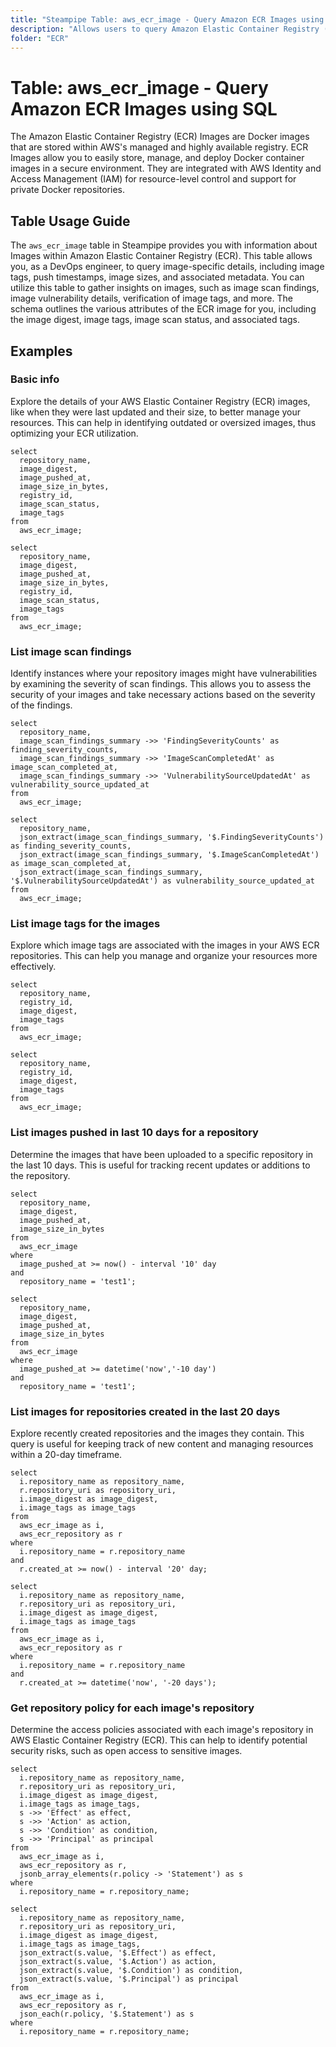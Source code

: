 ```yaml
---
title: "Steampipe Table: aws_ecr_image - Query Amazon ECR Images using SQL"
description: "Allows users to query Amazon Elastic Container Registry (ECR) Images and retrieve detailed information about each image, including image tags, push timestamps, image sizes, and more."
folder: "ECR"
---
```


# Table: aws_ecr_image - Query Amazon ECR Images using SQL

The Amazon Elastic Container Registry (ECR) Images are Docker images that are stored within AWS's managed and highly available registry. ECR Images allow you to easily store, manage, and deploy Docker container images in a secure environment. They are integrated with AWS Identity and Access Management (IAM) for resource-level control and support for private Docker repositories.

## Table Usage Guide

The `aws_ecr_image` table in Steampipe provides you with information about Images within Amazon Elastic Container Registry (ECR). This table allows you, as a DevOps engineer, to query image-specific details, including image tags, push timestamps, image sizes, and associated metadata. You can utilize this table to gather insights on images, such as image scan findings, image vulnerability details, verification of image tags, and more. The schema outlines the various attributes of the ECR image for you, including the image digest, image tags, image scan status, and associated tags.

## Examples

### Basic info
Explore the details of your AWS Elastic Container Registry (ECR) images, like when they were last updated and their size, to better manage your resources. This can help in identifying outdated or oversized images, thus optimizing your ECR utilization.

```sql+postgres
select
  repository_name,
  image_digest,
  image_pushed_at,
  image_size_in_bytes,
  registry_id,
  image_scan_status,
  image_tags
from
  aws_ecr_image;
```

```sql+sqlite
select
  repository_name,
  image_digest,
  image_pushed_at,
  image_size_in_bytes,
  registry_id,
  image_scan_status,
  image_tags
from
  aws_ecr_image;
```

### List image scan findings
Identify instances where your repository images might have vulnerabilities by examining the severity of scan findings. This allows you to assess the security of your images and take necessary actions based on the severity of the findings.

```sql+postgres
select
  repository_name,
  image_scan_findings_summary ->> 'FindingSeverityCounts' as finding_severity_counts,
  image_scan_findings_summary ->> 'ImageScanCompletedAt' as image_scan_completed_at,
  image_scan_findings_summary ->> 'VulnerabilitySourceUpdatedAt' as vulnerability_source_updated_at
from
  aws_ecr_image;
```

```sql+sqlite
select
  repository_name,
  json_extract(image_scan_findings_summary, '$.FindingSeverityCounts') as finding_severity_counts,
  json_extract(image_scan_findings_summary, '$.ImageScanCompletedAt') as image_scan_completed_at,
  json_extract(image_scan_findings_summary, '$.VulnerabilitySourceUpdatedAt') as vulnerability_source_updated_at
from
  aws_ecr_image;
```

### List image tags for the images
Explore which image tags are associated with the images in your AWS ECR repositories. This can help you manage and organize your resources more effectively.

```sql+postgres
select
  repository_name,
  registry_id,
  image_digest,
  image_tags
from
  aws_ecr_image;
```

```sql+sqlite
select
  repository_name,
  registry_id,
  image_digest,
  image_tags
from
  aws_ecr_image;
```

### List images pushed in last 10 days for a repository
Determine the images that have been uploaded to a specific repository in the last 10 days. This is useful for tracking recent updates or additions to the repository.

```sql+postgres
select
  repository_name,
  image_digest,
  image_pushed_at,
  image_size_in_bytes
from
  aws_ecr_image
where
  image_pushed_at >= now() - interval '10' day
and
  repository_name = 'test1';
```

```sql+sqlite
select
  repository_name,
  image_digest,
  image_pushed_at,
  image_size_in_bytes
from
  aws_ecr_image
where
  image_pushed_at >= datetime('now','-10 day')
and
  repository_name = 'test1';
```

### List images for repositories created in the last 20 days
Explore recently created repositories and the images they contain. This query is useful for keeping track of new content and managing resources within a 20-day timeframe.

```sql+postgres
select
  i.repository_name as repository_name,
  r.repository_uri as repository_uri,
  i.image_digest as image_digest,
  i.image_tags as image_tags
from
  aws_ecr_image as i,
  aws_ecr_repository as r
where
  i.repository_name = r.repository_name
and
  r.created_at >= now() - interval '20' day;
```

```sql+sqlite
select
  i.repository_name as repository_name,
  r.repository_uri as repository_uri,
  i.image_digest as image_digest,
  i.image_tags as image_tags
from
  aws_ecr_image as i,
  aws_ecr_repository as r
where
  i.repository_name = r.repository_name
and
  r.created_at >= datetime('now', '-20 days');
```

### Get repository policy for each image's repository
Determine the access policies associated with each image's repository in AWS Elastic Container Registry (ECR). This can help to identify potential security risks, such as open access to sensitive images.

```sql+postgres
select
  i.repository_name as repository_name,
  r.repository_uri as repository_uri,
  i.image_digest as image_digest,
  i.image_tags as image_tags,
  s ->> 'Effect' as effect,
  s ->> 'Action' as action,
  s ->> 'Condition' as condition,
  s ->> 'Principal' as principal
from
  aws_ecr_image as i,
  aws_ecr_repository as r,
  jsonb_array_elements(r.policy -> 'Statement') as s
where
  i.repository_name = r.repository_name;
```

```sql+sqlite
select
  i.repository_name as repository_name,
  r.repository_uri as repository_uri,
  i.image_digest as image_digest,
  i.image_tags as image_tags,
  json_extract(s.value, '$.Effect') as effect,
  json_extract(s.value, '$.Action') as action,
  json_extract(s.value, '$.Condition') as condition,
  json_extract(s.value, '$.Principal') as principal
from
  aws_ecr_image as i,
  aws_ecr_repository as r,
  json_each(r.policy, '$.Statement') as s
where
  i.repository_name = r.repository_name;
```